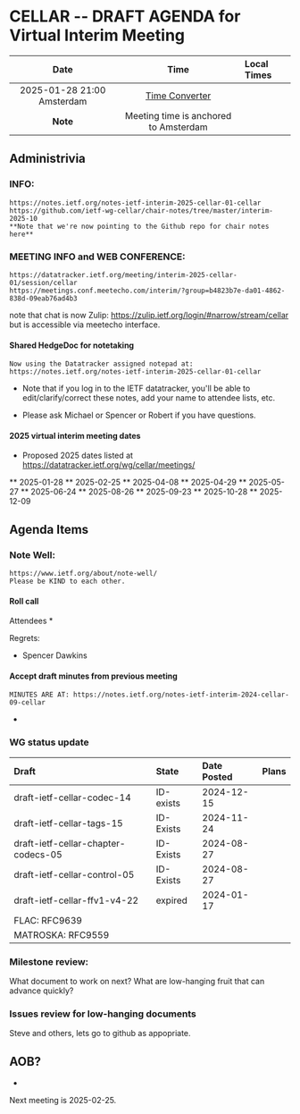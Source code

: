 # CELLAR -- DRAFT AGENDA for Virtual Interim Meeting

| Date |Time | Local Times |
|:------:|:-----------:|:------|
|2025-01-28 21:00 Amsterdam |[Time Converter](https://savvytime.com/converter/netherlands-amsterdam-to-utc-ny-new-york-city-ca-san-francisco/jun-22-2021/9pm)|
| **Note** | Meeting time is anchored to Amsterdam |

## Administrivia

### INFO:
    https://notes.ietf.org/notes-ietf-interim-2025-cellar-01-cellar
    https://github.com/ietf-wg-cellar/chair-notes/tree/master/interim-2025-10
    **Note that we're now pointing to the Github repo for chair notes here**

### MEETING INFO and WEB CONFERENCE:
    https://datatracker.ietf.org/meeting/interim-2025-cellar-01/session/cellar
    https://meetings.conf.meetecho.com/interim/?group=b4823b7e-da01-4862-838d-09eab76ad4b3

note that chat is now Zulip:
    https://zulip.ietf.org/login/#narrow/stream/cellar
but is accessible via meetecho interface.

#### Shared HedgeDoc for notetaking

    Now using the Datatracker assigned notepad at:
    https://notes.ietf.org/notes-ietf-interim-2025-cellar-01-cellar

* Note that if you log in to the IETF datatracker, you'll be able to edit/clarify/correct these notes, add your name to attendee  lists, etc.

* Please ask Michael or Spencer or Robert if you have questions.

#### 2025 virtual interim meeting dates

 * Proposed 2025 dates listed at https://datatracker.ietf.org/wg/cellar/meetings/

 ** 2025-01-28
 ** 2025-02-25
 ** 2025-04-08
 ** 2025-04-29
 ** 2025-05-27
 ** 2025-06-24
 ** 2025-08-26
 ** 2025-09-23
 ** 2025-10-28
 ** 2025-12-09

## Agenda Items

### Note Well:
    https://www.ietf.org/about/note-well/
    Please be KIND to each other.

#### Roll call

  Attendees
   *

  Regrets:
   * Spencer Dawkins

#### Accept draft minutes from previous meeting

    MINUTES ARE AT: https://notes.ietf.org/notes-ietf-interim-2024-cellar-09-cellar

   *

###  WG status update

| Draft | State | Date Posted | Plans
|:------|:------|:------------|:------
| draft-ietf-cellar-codec-14            | ID-exists | 2024-12-15  |
| draft-ietf-cellar-tags-15             | ID-Exists | 2024-11-24 |
| draft-ietf-cellar-chapter-codecs-05   | ID-Exists | 2024-08-27 |
| draft-ietf-cellar-control-05          | ID-Exists | 2024-08-27 |
| draft-ietf-cellar-ffv1-v4-22          | expired   | 2024-01-17
| FLAC: RFC9639
| MATROSKA: RFC9559

###  Milestone review:

What document to work on next?
What are low-hanging fruit that can advance quickly?

### Issues review for low-hanging documents

Steve and others, lets go to github as appopriate.

## AOB?
   *

Next meeting is 2025-02-25.


